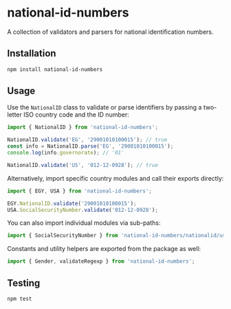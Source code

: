 # national-id-numbers

A collection of validators and parsers for national identification numbers.

## Installation

```bash
npm install national-id-numbers
```

## Usage

Use the `NationalID` class to validate or parse identifiers by passing a
two-letter ISO country code and the ID number:

```javascript
import { NationalID } from 'national-id-numbers';

NationalID.validate('EG', '29001010100015'); // true
const info = NationalID.parse('EG', '29001010100015');
console.log(info.governorate); // '01'

NationalID.validate('US', '012-12-0928'); // true
```

Alternatively, import specific country modules and call their exports
directly:

```javascript
import { EGY, USA } from 'national-id-numbers';

EGY.NationalID.validate('29001010100015');
USA.SocialSecurityNumber.validate('012-12-0928');
```

You can also import individual modules via sub-paths:

```javascript
import { SocialSecurityNumber } from 'national-id-numbers/nationalid/usa/social_security.js';
```

Constants and utility helpers are exported from the package as well:

```javascript
import { Gender, validateRegexp } from 'national-id-numbers';
```

## Testing

```bash
npm test
```

